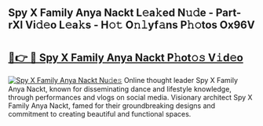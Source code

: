 ## Spy X Family Anya Nackt L𝚎a𝚔ed N𝚞𝚍e - Part-rXl Vi𝚍𝚎o L𝚎a𝚔s - H𝚘𝚝 O𝚗𝚕yf𝚊ns P𝚑𝚘tos Ox96V

# <h2><a href="http://kf8bjnd.oniu.top/?m=Spy+X+Family+Anya+Nackt">🔗👉 🔴 Spy X Family Anya Nackt P𝚑ot𝚘𝚜 V𝚒d𝚎o</a></h2>

[![Spy X Family Anya Nackt Nu𝚍e𝚜](https://i.imgur.com/0qMVB7G.gif)](http://kf8bjnd.oniu.top/?m=Spy+X+Family+Anya+Nackt)
Online thought leader Spy X Family Anya Nackt, known for disseminating dance and lifestyle knowledge, through performances and vlogs on social media. Visionary architect Spy X Family Anya Nackt, famed for their groundbreaking designs and commitment to creating beautiful and functional spaces.  
